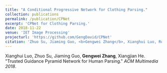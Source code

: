 ```yaml
---
title: "A Conditional Progressive Network for Clothing Parsing."
collection: publications
permalink: /publication/CPNet
excerpt: 'CPNet for Clothing Parsing.'
date: 2018-11-22
venue: 'IET Image Processing'
projecturl: 'https://github.com/GengDavid/CPNet'
citation: 'Zhuo Su, Jiaming Guo, <b>Gengwei Zhang</b>, Xianghui Luo, Ruomei Wang, Fan Zhou. &quot;A Conditional Progressive Network for Clothing Parsing.&quot; <i>IET Image Processing</i>.'
---
```


Xianghui Luo, Zhuo Su, Jiaming Guo, **Gengwei Zhang**, Xiangjian He. "Trusted Guidance Pyramid Network for Human Parsing." <i>ACM Multimedia 2018</i>.
